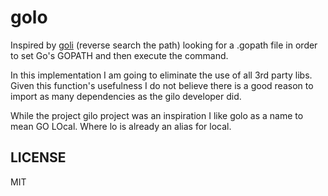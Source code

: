 golo
====

Inspired by [goli](https://bitbucket.org/jatone/gilo) (reverse search the path) looking for a .gopath file in order
to set Go's GOPATH and then execute the command.

In this implementation I am going to eliminate the use of all 3rd party libs. Given
this function's usefulness I do not believe there is a good reason to import
as many dependencies as the gilo developer did.

While the project gilo project was an inspiration I like golo as a name to mean
GO LOcal.  Where lo is already an alias for local.


LICENSE
-------

MIT
